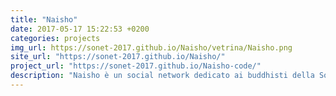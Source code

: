 ```yaml
---
title: "Naisho"
date: 2017-05-17 15:22:53 +0200
categories: projects
img_url: https://sonet-2017.github.io/Naisho/vetrina/Naisho.png
site_url: "https://sonet-2017.github.io/Naisho/"
project_url: "https://sonet-2017.github.io/Naisho-code/"
description: "Naisho è un social network dedicato ai buddhisti della Soka Gakkai. Naisho ha l'obiettivo di facilitare il ritrovo per momenti di preghiera collettivi, fornire strumenti utili per l'interazione con le ..."
---
```



